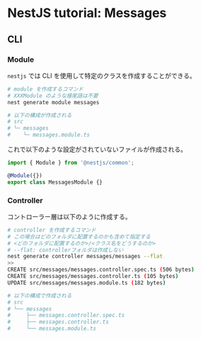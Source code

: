 # NestJS tutorial: Messages

<!-- START doctoc -->
<!-- END doctoc -->

## CLI

### Module

`nestjs` では CLI を使用して特定のクラスを作成することができる。

```bash
# module を作成するコマンド
# XXXModule のような接尾語は不要
nest generate module messages

# 以下の構成が作成される
# src
# └─ messages
#    └─ messages.module.ts
```

これで以下のような設定がされていないファイルが作成される。

```ts
import { Module } from '@nestjs/common';

@Module({})
export class MessagesModule {}
```

### Controller

コントローラー層は以下のように作成する。

```bash
# controller を作成するコマンド
# この場合はどのフォルダに配置するのかも含めて指定する
# <どのフォルダに配置するのか>/<クラス名をどうするのか>
# --flat: controllerフォルダは作成しない
nest generate controller messages/messages --flat
>>
CREATE src/messages/messages.controller.spec.ts (506 bytes)
CREATE src/messages/messages.controller.ts (105 bytes)
UPDATE src/messages/messages.module.ts (182 bytes)

# 以下の構成で作成される
# src
# └── messages
#     ├── messages.controller.spec.ts
#     ├── messages.controller.ts
#     └── messages.module.ts
```
